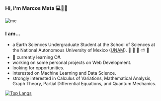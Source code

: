 ### Hi, I'm Marcos Mata 💻🌋🌌

![me](https://user-images.githubusercontent.com/36939966/89741268-6cc2c300-da55-11ea-9b0f-04d2100eaa8f.jpg)

### I am...
- a Earth Sciences Undergraduate Student at the School of Sciences at the National Autonomous University of Mexico ([UNAM](https://www.unam.mx)). :volcano: :herb: :ocean: :partly_sunny: :milky_way:
- 🌱 currently learning C#.
- working on some personal projects on Web Development.
- looking for opportunities.
- interested on Machine Learning and Data Science.
- strongly interested in Calculus of Variations, Mathematical Analysis, Graph Theory, Partial Differential Equations, and Quantum Mechanics.

[![Top Langs](https://github-readme-stats.vercel.app/api/top-langs/?username=Mata13&layout=compact)](https://github.com/anuraghazra/github-readme-stats)
